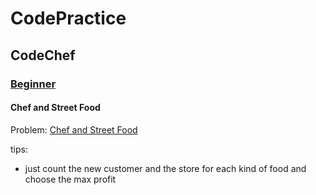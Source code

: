 # CodePractice

## CodeChef

### [Beginner](https://blog.fish-404.icu/CodePractice/CodeChef/Beginner/)

#### Chef and Street Food
Problem: [Chef and Street Food](https://www.codechef.com/problems/STFOOD)

tips: 
* just count the new customer and the store for each kind of food and choose the max profit

